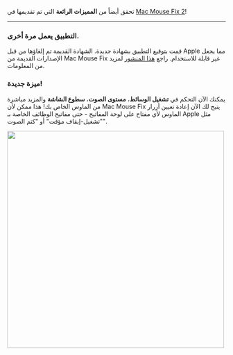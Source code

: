 تحقق أيضاً من **المميزات الرائعة** التي تم تقديمها في [Mac Mouse Fix 2](https://github.com/noah-nuebling/mac-mouse-fix/releases/tag/2.0.0)!

---

### التطبيق يعمل مرة أخرى.

قمت بتوقيع التطبيق بشهادة جديدة. الشهادة القديمة تم إلغاؤها من قبل Apple مما يجعل الإصدارات القديمة من Mac Mouse Fix غير قابلة للاستخدام. راجع [هذا المنشور](https://github.com/noah-nuebling/mac-mouse-fix/discussions/114) لمزيد من المعلومات.

### ميزة جديدة!

يمكنك الآن التحكم في **تشغيل الوسائط**، **مستوى الصوت**، **سطوع الشاشة** والمزيد مباشرة من الماوس الخاص بك!
هذا ممكن لأن Mac Mouse Fix يتيح لك الآن إعادة تعيين أزرار الماوس لأي مفتاح على لوحة المفاتيح - حتى مفاتيح الوظائف الخاصة بـ Apple مثل "تشغيل-إيقاف مؤقت" أو "كتم الصوت".

<img width="500px" src="https://user-images.githubusercontent.com/40808343/148666688-f2da6897-a6d2-47cb-86df-59afb3ab8682.gif">